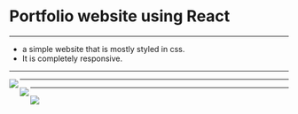# Portfolio website using React

---
- a simple website that is mostly styled in css.
- It is completely responsive.

---  
  <img align="left" src="https://i.postimg.cc/vB7Xbk4d/Home.png)](https://postimg.cc/gXJ3KMyM" />
  
  ---
  
  <img align="left" src="https://i.postimg.cc/y8zdSGdG/Home.png)](https://postimg.cc/kBf90fWN" />

  ---
  <img align="left" src="https://i.postimg.cc/nLpGTTdR/Home.png)](https://postimg.cc/JsYXz3CZ" />
